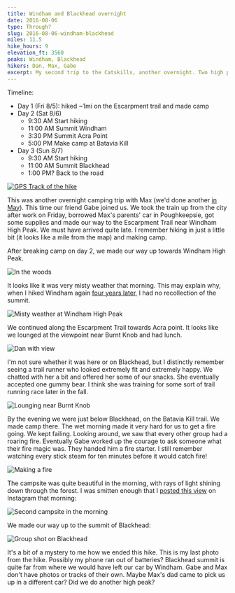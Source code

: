 ```yaml
---
title: Windham and Blackhead overnight
date: 2016-08-06
type: Through?
slug: 2016-08-06-windham-blackhead
miles: 11.5
hike_hours: 9
elevation_ft: 3560
peaks: Windham, Blackhead
hikers: Dan, Max, Gabe
excerpt: My second trip to the Catskills, another overnight. Two high peaks, magic fire, a happy trail runner and a hiking mystery.
---
```


Timeline:

- Day 1 (Fri 8/5): hiked ~1mi on the Escarpment trail and made camp
- Day 2 (Sat 8/6)
  - 9:30 AM Start hiking
  - 11:00 AM Summit Windham
  - 3:30 PM Summit Acra Point
  - 5:00 PM Make camp at Batavia Kill
- Day 3 (Sun 8/7)
  - 9:30 AM Start hiking
  - 11:00 AM Summit Blackhead
  - 1:00 PM? Back to the road

[![GPS Track of the hike]({{site.baseurl}}/assets/2016-08-06-windham-blackhead/track.png)]({{site.baseurl}}/map/?hike=2016-08-06-windham-blackhead)

This was another overnight camping trip with Max (we'd done another [in May]). This time our friend Gabe joined us. We took the train up from the city after work on Friday, borrowed Max's parents' car in Poughkeepsie, got some supplies and made our way to the Escarpment Trail near Windham High Peak. We must have arrived quite late. I remember hiking in just a little bit (it looks like a mile from the map) and making camp.

After breaking camp on day 2, we made our way up towards Windham High Peak.

![In the woods]({{site.baseurl}}/assets/2016-08-06-windham-blackhead/woods.jpeg)

It looks like it was very misty weather that morning. This may explain why, when I hiked Windham again [four years later], I had no recollection of the summit.

![Misty weather at Windham High Peak]({{site.baseurl}}/assets/2016-08-06-windham-blackhead/mist.jpeg)

We continued along the Escarpment Trail towards Acra point. It looks like we lounged at the viewpoint near Burnt Knob and had lunch.

![Dan with view]({{site.baseurl}}/assets/2016-08-06-windham-blackhead/dan-view.jpeg)

I'm not sure whether it was here or on Blackhead, but I distinctly remember seeing a trail runner who looked extremely fit and extremely happy. We chatted with her a bit and offered her some of our snacks. She eventually accepted one gummy bear. I think she was training for some sort of trail running race later in the fall.

![Lounging near Burnt Knob]({{site.baseurl}}/assets/2016-08-06-windham-blackhead/lounging.jpeg)

By the evening we were just below Blackhead, on the Batavia Kill trail. We made camp there. The wet morning made it very hard for us to get a fire going. We kept failing. Looking around, we saw that every other group had a roaring fire. Eventually Gabe worked up the courage to ask someone what their fire magic was. They handed him a fire starter. I still remember watching every stick steam for ten minutes before it would catch fire!

![Making a fire]({{site.baseurl}}/assets/2016-08-06-windham-blackhead/making-fire.jpeg)

The campsite was quite beautiful in the morning, with rays of light shining down through the forest. I was smitten enough that I [posted this view] on Instagram that morning:

![Second campsite in the morning]({{site.baseurl}}/assets/2016-08-06-windham-blackhead/campsite2.jpeg)

We made our way up to the summit of Blackhead:

![Group shot on Blackhead]({{site.baseurl}}/assets/2016-08-06-windham-blackhead/group-blackhead.jpeg)

It's a bit of a mystery to me how we ended this hike. This is my last photo from the hike. Possibly my phone ran out of batteries? Blackhead summit is quite far from where we would have left our car by Windham. Gabe and Max don't have photos or tracks of their own. Maybe Max's dad came to pick us up in a different car? Did we do another high peak?

<!--
I was in Brooklyn hanging out w/ Melissa by 10pm on 8/7.
Maybe there's more information in text messages?
My messages with Melissa G on my current iPhone only go back to the end of 2016, not the start.
Maybe there's more in the Messages app on my old laptop?

From messages with Melissa, Max, Gabe:

- We all planned to take the 5:29 PM train up from Grand Central on 8/5
- I took the 7pm train home from Poughkeepsie on 8/7
- We met Max's parents in Poughkeepsie, picked up Max's camping stuff at their place and borrowed their car.
- Max's suggestion for our hike route was just "Escarpment Trail"
- There was reference to not having coffee on our last hike.
-->

[in May]: /catskills/2016/05/28/2016-05-28-sugarloaf-twin.html
[four years later]: /catskills/2020/05/14/2020-05-14-windham-solo.html
[posted this view]: https://www.instagram.com/p/BI0pG4hBQyu/
